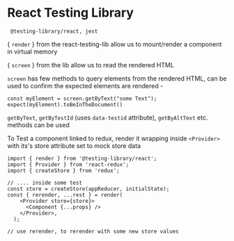 # React Testing Library

```text
 @testing-library/react, jest
```

{ `render` } from the react-testing-lib allow us to mount/render a component in virtual memory 

{ `screen` } from the lib allow us to read the rendered HTML

`screen` has few methods to query elements from the rendered HTML, can be used to confirm the expected elements are rendered - 

```text
const myElement = screen.getByText("some Text");
expect(myElement).toBeInTheDocument()
```

 `getByText`, `getByTestId` \(uses `data-testid` attribute\), `getByAltText` etc. methods can be used

To Test a component linked to redux, render it wrapping inside `<Provider>`  with its's store attribute set to mock store data

```text
import { render } from '@testing-library/react';
import { Provider } from 'react-redux';
import { createStore } from 'redux';

// .... inside some test
const store = createStore(appReducer, initialState);
const { rerender, ...rest } = render(
    <Provider store={store}>
      <Component {...props} />
    </Provider>,
  );
  
// use rerender, to rerender with some new store values

```











